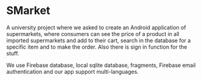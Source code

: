 # SMarket
A university project where we asked to create an Android application of supermarkets, 
where consumers can see the price of a product in all imported supermarkets and add to their cart,
search in the database for a specific item and to make the order. Also there is sign in function for the stuff.

We use Firebase database, local sqlite database, fragments, Firebase email authentication and our app support multi-languages.
